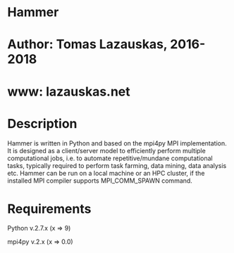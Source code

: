 # Hammer
# Author: Tomas Lazauskas, 2016-2018
# www: lazauskas.net

# Description
Hammer is written in Python and based on the mpi4py MPI implementation. It is designed as a client/server model to efficiently perform multiple computational jobs, i.e. to automate repetitive/mundane computational tasks, typically required to perform task farming, data mining, data analysis etc. Hammer can be run on a local machine or an HPC cluster, if the installed MPI compiler supports MPI_COMM_SPAWN command.

# Requirements 
Python v.2.7.x (x => 9)

mpi4py v.2.x (x => 0.0)
